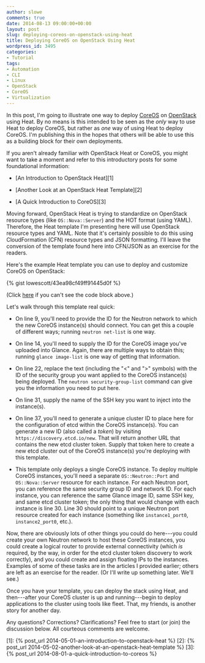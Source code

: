```yaml
---
author: slowe
comments: true
date: 2014-08-13 09:00:00+00:00
layout: post
slug: deploying-coreos-on-openstack-using-heat
title: Deploying CoreOS on OpenStack Using Heat
wordpress_id: 3495
categories:
- Tutorial
tags:
- Automation
- CLI
- Linux
- OpenStack
- CoreOS
- Virtualization
---
```


In this post, I'm going to illustrate one way to deploy [CoreOS](http://coreos.com/) on [OpenStack](http://www.openstack.org/) using Heat. By no means is this intended to be seen as the _only_ way to use Heat to deploy CoreOS, but rather as _one_ way of using Heat to deploy CoreOS. I'm publishing this in the hopes that others will be able to use this as a building block for their own deployments.

If you aren't already familiar with OpenStack Heat or CoreOS, you might want to take a moment and refer to this introductory posts for some foundational information:

* [An Introduction to OpenStack Heat][1]

* [Another Look at an OpenStack Heat Template][2]

* [A Quick Introduction to CoreOS][3]

Moving forward, OpenStack Heat is trying to standardize on OpenStack resource types (like `OS::Nova::Server`) and the HOT format (using YAML). Therefore, the Heat template I'm presenting here will use OpenStack resource types and YAML. Note that it's certainly possible to do this using CloudFormation (CFN) resource types and JSON formatting. I'll leave the conversion of the template found here into CFN/JSON as an exercise for the readers.

Here's the example Heat template you can use to deploy and customize CoreOS on OpenStack:

{% gist lowescott/43ea98cf49ff91445d0f %}

(Click [here](https://gist.github.com/lowescott/43ea98cf49ff91445d0f) if you can't see the code block above.)

Let's walk through this template real quick:

* On line 9, you'll need to provide the ID for the Neutron network to which the new CoreOS instance(s) should connect. You can get this a couple of different ways; running `neutron net-list` is one way.

* On line 14, you'll need to supply the ID for the CoreOS image you've uploaded into Glance. Again, there are multiple ways to obtain this; running `glance image-list` is one way of getting that information.

* On line 22, replace the text (including the "<" and ">" symbols) with the ID of the security group you want applied to the CoreOS instance(s) being deployed. The `neutron security-group-list` command can give you the information you need to put here.

* On line 31, supply the name of the SSH key you want to inject into the instance(s).

* On line 37, you'll need to generate a unique cluster ID to place here for the configuration of etcd within the CoreOS instance(s). You can generate a new ID (also called a _token_) by visiting `https://discovery.etcd.io/new`. That will return another URL that contains the new etcd cluster token. Supply that token here to create a new etcd cluster out of the CoreOS instance(s) you're deploying with this template.

* This template only deploys a single CoreOS instance. To deploy multiple CoreOS instances, you'll need a separate `OS::Neutron::Port` and `OS::Nova::Server` resource for each instance. For each Neutron port, you can reference the same security group ID and network ID. For each instance, you can reference the same Glance image ID, same SSH key, and same etcd cluster token; the only thing that would change with each instance is line 30. Line 30 should point to a unique Neutron port resource created for each instance (something like `instance1_port0`, `instance2_port0`, etc.).

Now, there are obviously lots of other things you could do here---you could create your own Neutron network to host these CoreOS instances, you could create a logical router to provide external connectivity (which _is_ required, by the way, in order for the etcd cluster token discovery to work correctly), and you could create and assign floating IPs to the instances. Examples of some of these tasks are in the articles I provided earlier; others are left as an exercise for the reader. (Or I'll write up something later. We'll see.)

Once you have your template, you can deploy the stack using Heat, and then---after your CoreOS cluster is up and running---begin to deploy applications to the cluster using tools like fleet. That, my friends, is another story for another day.

Any questions? Corrections? Clarifications? Feel free to start (or join) the discussion below. All courteous comments are welcome.

[1]: {% post_url 2014-05-01-an-introduction-to-openstack-heat %}
[2]: {% post_url 2014-05-02-another-look-at-an-openstack-heat-template %}
[3]: {% post_url 2014-08-01-a-quick-introduction-to-coreos %}
